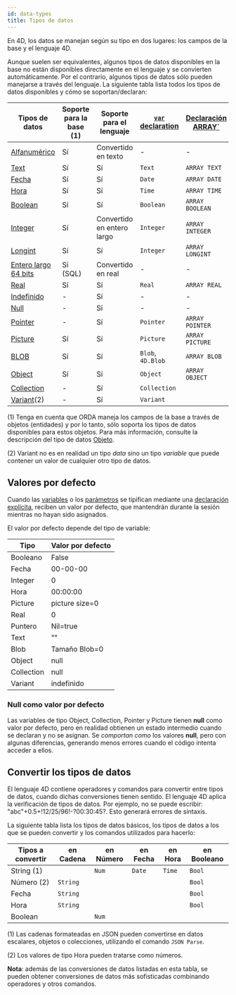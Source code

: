 ```yaml
---
id: data-types
title: Tipos de datos
---
```


En 4D, los datos se manejan según su tipo en dos lugares: los campos de la base y el lenguaje 4D.

Aunque suelen ser equivalentes, algunos tipos de datos disponibles en la base no están disponibles directamente en el lenguaje y se convierten automáticamente. Por el contrario, algunos tipos de datos sólo pueden manejarse a través del lenguaje. La siguiente tabla lista todos los tipos de datos disponibles y cómo se soportan/declaran:

| Tipos de datos                                          | Soporte para la base (1) | Soporte para el lenguaje   | [`var` declaration](variables.md) | [Declaración ARRAY\`](arrays.md) |
| ------------------------------------------------------- | ------------------------------------------- | -------------------------- | --------------------------------- | -------------------------------- |
| [Alfanumérico](dt_string.md)                            | Sí                                          | Convertido en texto        | -                                 | -                                |
| [Text](Concepts/dt_string.md)                           | Sí                                          | Sí                         | `Text`                            | `ARRAY TEXT`                     |
| [Fecha](Concepts/dt_date.md)                            | Sí                                          | Sí                         | `Date`                            | `ARRAY DATE`                     |
| [Hora](Concepts/dt_time.md)                             | Sí                                          | Sí                         | `Time`                            | `ARRAY TIME`                     |
| [Boolean](Concepts/dt_boolean.md)                       | Sí                                          | Sí                         | `Boolean`                         | `ARRAY BOOLEAN`                  |
| [Integer](Concepts/dt_number.md)                        | Sí                                          | Convertido en entero largo | `Integer`                         | `ARRAY INTEGER`                  |
| [Longint](Concepts/dt_number.md)                        | Sí                                          | Sí                         | `Integer`                         | `ARRAY LONGINT`                  |
| [Entero largo 64 bits](Concepts/dt_number.md)           | Sí (SQL)                 | Convertido en real         | -                                 | -                                |
| [Real](Concepts/dt_number.md)                           | Sí                                          | Sí                         | `Real`                            | `ARRAY REAL`                     |
| [Indefinido](Concepts/dt_null_undefined.md)             | -                                           | Sí                         | -                                 | -                                |
| [Null](Concepts/dt_null_undefined.md)                   | -                                           | Sí                         | -                                 | -                                |
| [Pointer](Concepts/dt_pointer.md)                       | -                                           | Sí                         | `Pointer`                         | `ARRAY POINTER`                  |
| [Picture](Concepts/dt_picture.md)                       | Sí                                          | Sí                         | `Picture`                         | `ARRAY PICTURE`                  |
| [BLOB](Concepts/dt_blob.md)                             | Sí                                          | Sí                         | `Blob`, `4D.Blob`                 | `ARRAY BLOB`                     |
| [Object](Concepts/dt_object.md)                         | Sí                                          | Sí                         | `Object`                          | `ARRAY OBJECT`                   |
| [Collection](Concepts/dt_collection.md)                 | -                                           | Sí                         | `Collection`                      |                                  |
| [Variant](Concepts/dt_variant.md)(2) | -                                           | Sí                         | `Variant`                         |                                  |

(1) Tenga en cuenta que ORDA maneja los campos de la base a través de objetos (entidades) y por lo tanto, sólo soporta los tipos de datos disponibles para estos objetos. Para más información, consulte la descripción del tipo de datos [Objeto](Concepts/dt_object.md).

(2) Variant no es en realidad un tipo *data* sino un tipo *variable* que puede contener un valor de cualquier otro tipo de datos.

## Valores por defecto

Cuando las [variables](variables.md) o los [parámetros](parameters.md) se tipifican mediante una [declaración explícita](variables.md#declaring-variables), reciben un valor por defecto, que mantendrán durante la sesión mientras no hayan sido asignados.

El valor por defecto depende del tipo de variable:

| Tipo       | Valor por defecto                        |
| ---------- | ---------------------------------------- |
| Booleano   | False                                    |
| Fecha      | 00-00-00                                 |
| Integer    | 0                                        |
| Hora       | 00:00:00 |
| Picture    | picture size=0                           |
| Real       | 0                                        |
| Puntero    | Nil=true                                 |
| Text       | ""                                       |
| Blob       | Tamaño Blob=0                            |
| Object     | null                                     |
| Collection | null                                     |
| Variant    | indefinido                               |

### Null como valor por defecto

Las variables de tipo Object, Collection, Pointer y Picture tienen **null** como valor por defecto, pero en realidad obtienen un estado intermedio cuando se declaran y no se asignan. Se *comportan como* los valores **null**, pero con algunas diferencias, generando menos errores cuando el código intenta acceder a ellos.

## Convertir los tipos de datos

El lenguaje 4D contiene operadores y comandos para convertir entre tipos de datos, cuando dichas conversiones tienen sentido. El lenguaje 4D aplica la verificación de tipos de datos. Por ejemplo, no se puede escribir: "abc"+0.5+!12/25/96!-?00:30:45?. Esto generará errores de sintaxis.

La siguiente tabla lista los tipos de datos básicos, los tipos de datos a los que se pueden convertir y los comandos utilizados para hacerlo:

| Tipos a convertir             | en Cadena | en Número | en Fecha | en Hora | en Booleano |
| ----------------------------- | --------- | --------- | -------- | ------- | ----------- |
| String (1) |           | `Num`     | `Date`   | `Time`  | `Bool`      |
| Número (2) | `String`  |           |          |         | `Bool`      |
| Fecha                         | `String`  |           |          |         | `Bool`      |
| Hora                          | `String`  |           |          |         | `Bool`      |
| Boolean                       |           | `Num`     |          |         |             |

(1) Las cadenas formateadas en JSON pueden convertirse en datos escalares, objetos o colecciones, utilizando el comando `JSON Parse`.

(2) Los valores de tipo Hora pueden tratarse como números.

**Nota**: además de las conversiones de datos listadas en esta tabla, se pueden obtener conversiones de datos más sofisticadas combinando operadores y otros comandos.
